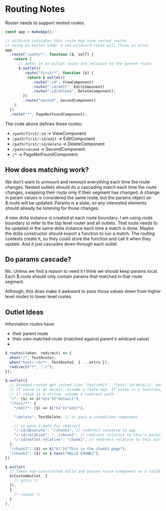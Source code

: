 # Routing Notes

Router needs to support nested routes.

```js
const app = makeApp();

// wildcard indicates this route may have nested routes
// using an outlet under a non-wildcard route will throw an error
app
  .route("/path/*", function ($, self) {
    return (
      // paths in an outlet route are relative to the parent route
      $.outlet()
        .route("first/*", function ($) {
          return $.outlet()
            .route(":id", ViewComponent)
            .route(":id/edit", EditComponent)
            .route(":id/delete", DeleteComponent);
        })
        .route("second", SecondComponent)
    );
  })
  .route("*", PageNotFoundComponent);
```

The code above defines these routes:

- `/path/first/:id` -> ViewComponent
- `/path/first/:id/edit` -> EditComponent
- `/path/first/:id/delete` -> DeleteComponent
- `/path/second` -> SecondComponent
- `/*` -> PageNotFoundComponent

## How does matching work?

We don't want to unmount and remount everything each time the route changes. Nested outlets should do a cascading match each time the route changes, swapping their route only if their segment has changed. A change in param values is considered the same route, but the params object on $.route will be updated. Params is a state, so any interested elements should already be listening for those changes.

A new dolla instance is created at each route boundary. I am using route boundary to refer to the top level router and all outlets. That route needs to be updated in the same dolla instance each time a match is done. Maybe the dolla constructor should export a function to run a match. The routing contexts create it, so they could store the function and call it when they update. And it just cascades down through each outlet.

## Do params cascade?

No. Unless we find a reason to need it I think we should keep params local. Each $.route should only contain params that matched in that route segment.

Although, this does make it awkward to pass those values down from higher level routes to lower level routes.

## Outlet Ideas

Information routes have:

- their parent route
- their own matched route (matched against parent's wildcard value)
-

```js
$.routes((when, redirect) => {
  when("/", TestRoute);
  when("test/:id/*", TestRoute2, { ...attrs });
  redirect("*", "./");
});

$.outlet({
  // Grouped routes get joined like "test/edit", "test/:id/details" and matched in this outlet.
  // If value is an object, assume a route map. If value is a function, assume a component.
  // If value is a string, assume a redirect path.
  "/": ($) => $("div")("default"),
  "/test/*": {
    "/edit": ($) => $("h1")("edit"),

    "/delete": TestDelete, // or pass a standalone component

    // or pass a path for redirect
    "/:id/absolute": "/chunk1", // redirect relative to app
    "/:id/relative": "../chunk2", // redirect relative to this's parent's "/chunk2", just like a file path
    "/:id/outlet-relative": "chunk1", // redirect relative to this outlet
  },
  "/chunk1": ($) => $("h1")("This is the chunk1 page"),
  "/chunk2": ($) => $.text("HELLO CHUNK2"),
})

$.outlet(
  // Takes non-constructed dolla and passes route component as a child (needs reactive $children then?)
  $(CustomOutlet, {
    /* attrs */
  }),
  {
    /* routes */
  }
),
```
